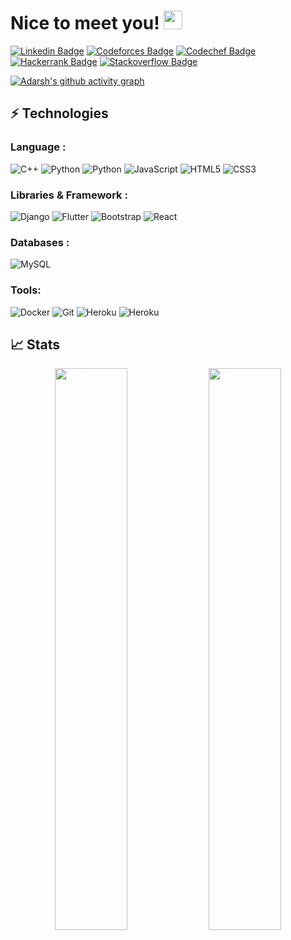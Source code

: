 # Nice to meet you! <img src="https://raw.githubusercontent.com/aemmadi/aemmadi/master/wave.gif" width="30px">

[![Linkedin Badge](https://img.shields.io/badge/-adarshthakur-blue?style=flat-square&logo=Linkedin&logoColor=white&link=https://www.linkedin.com/in/adrsh23/)](https://www.linkedin.com/in/adrsh23/)
[![Codeforces Badge](https://img.shields.io/badge/-adrsh23-red?style=flat-square&logo=codeforces&logoColor=white&link=https://codeforces.com/profile/adrsh23)](https://codeforces.com/profile/adrsh23)
[![Codechef Badge](https://img.shields.io/badge/-adrsh23-brown?style=flat-square&logo=codechef&logoColor=white&link=https://www.codechef.com/users/adrsh23)](https://www.codechef.com/users/adrsh23)
[![Hackerrank Badge](https://img.shields.io/badge/-adrsh23-purple?style=flat-square&logo=hackerrank&logoColor=white&link=https://www.hackerrank.com/adrsh23)](https://www.hackerrank.com/adrsh23)
[![Stackoverflow Badge](https://img.shields.io/badge/-adrsh23-orange?style=flat-square&logo=stackoverflow&logoColor=white&link=https://stackoverflow.com/users/13587987/adrsh23)](https://stackoverflow.com/users/13587987/adrsh23)

[![Adarsh's github activity graph](https://activity-graph.herokuapp.com/graph?username=adrsh-23&theme=xcode)](https://git.io/adrsh-23)


## ⚡ Technologies

### Language :
![C++](https://img.shields.io/badge/-C++-00599C?style=flat-square&logo=c)
![Python](https://img.shields.io/badge/-Python-black?style=flat-square&logo=Python)
![Python](https://img.shields.io/badge/-Dart-blue?style=flat-square&logo=Dart)
![JavaScript](https://img.shields.io/badge/-JavaScript-black?style=flat-square&logo=javascript)
![HTML5](https://img.shields.io/badge/-HTML5-E34F26?style=flat-square&logo=html5&logoColor=white)
![CSS3](https://img.shields.io/badge/-CSS3-1572B6?style=flat-square&logo=css3)

### Libraries & Framework :

![Django](https://img.shields.io/badge/-Django-563D7C?style=flat-square&logo=django)
![Flutter](https://img.shields.io/badge/-Flutter-563D7C?style=flat-square&logo=flutter)
![Bootstrap](https://img.shields.io/badge/-Bootstrap-563D7C?style=flat-square&logo=bootstrap)
![React](https://img.shields.io/badge/-React-563D7C?style=flat-square&logo=react)


### Databases :
![MySQL](https://img.shields.io/badge/-MySQL-black?style=flat-square&logo=mysql)

### Tools:
![Docker](https://img.shields.io/badge/-Docker-black?style=flat-square&logo=docker)
![Git](https://img.shields.io/badge/-Git-black?style=flat-square&logo=git)
![Heroku](https://img.shields.io/badge/-Heroku-430098?style=flat-square&logo=heroku)
![Heroku](https://img.shields.io/badge/-AWS-430098?style=flat-square&logo=amazon-aws)


## 📈 Stats
<p align="center">
	
  <img width="48%" src="https://github-readme-stats.vercel.app/api?username=adrsh-23&show_icons=true&theme=tokyonight" />
  <img width="48%" src="https://github-readme-streak-stats.herokuapp.com/?user=adrsh-23&theme=tokyonight" />
</p>

